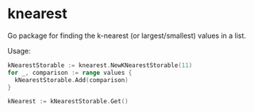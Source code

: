 knearest
========

Go package for finding the k-nearest (or largest/smallest) values in a list.

Usage:

```go
kNearestStorable := knearest.NewKNearestStorable(11)
for _, comparison := range values {
  kNearestStorable.Add(comparison)
}

kNearest := kNearestStorable.Get()
```


